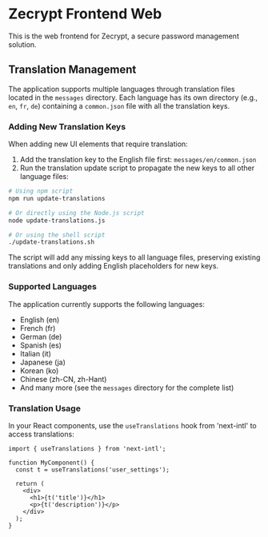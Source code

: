 # Zecrypt Frontend Web

This is the web frontend for Zecrypt, a secure password management solution.

## Translation Management

The application supports multiple languages through translation files located in the `messages` directory. Each language has its own directory (e.g., `en`, `fr`, `de`) containing a `common.json` file with all the translation keys.

### Adding New Translation Keys

When adding new UI elements that require translation:

1. Add the translation key to the English file first: `messages/en/common.json`
2. Run the translation update script to propagate the new keys to all other language files:

```bash
# Using npm script
npm run update-translations

# Or directly using the Node.js script
node update-translations.js

# Or using the shell script
./update-translations.sh
```

The script will add any missing keys to all language files, preserving existing translations and only adding English placeholders for new keys.

### Supported Languages

The application currently supports the following languages:
- English (en)
- French (fr)
- German (de)
- Spanish (es)
- Italian (it)
- Japanese (ja)
- Korean (ko)
- Chinese (zh-CN, zh-Hant)
- And many more (see the `messages` directory for the complete list)

### Translation Usage

In your React components, use the `useTranslations` hook from 'next-intl' to access translations:

```tsx
import { useTranslations } from 'next-intl';

function MyComponent() {
  const t = useTranslations('user_settings');
  
  return (
    <div>
      <h1>{t('title')}</h1>
      <p>{t('description')}</p>
    </div>
  );
}
``` 